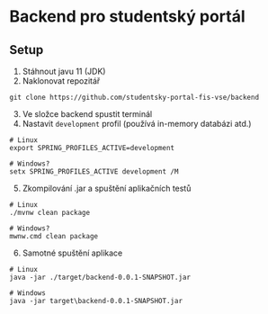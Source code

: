 # Backend pro studentský portál

## Setup
1. Stáhnout javu 11 (JDK)
2. Naklonovat repozitář
```shell
git clone https://github.com/studentsky-portal-fis-vse/backend
```
3. Ve složce backend spustit terminál
4. Nastavit `development` profil (používá in-memory databázi atd.)
```shell
# Linux 
export SPRING_PROFILES_ACTIVE=development

# Windows?
setx SPRING_PROFILES_ACTIVE development /M
```

5. Zkompilování .jar a spuštění aplikačních testů
```shell
# Linux
./mvnw clean package

# Windows?
mwnw.cmd clean package
```

6. Samotné spuštění aplikace
```shell
# Linux
java -jar ./target/backend-0.0.1-SNAPSHOT.jar

# Windows
java -jar target\backend-0.0.1-SNAPSHOT.jar
```